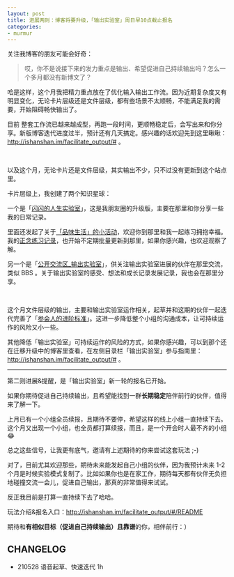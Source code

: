 ```yaml
---
layout: post
title: 进展两则：博客将要升级，「输出实验室」周日早10点截止报名
categories:
- murmur
---
```



关注我博客的朋友可能会好奇：

> 哎，你不是说接下来的发力重点是输出、希望促进自己持续输出吗？怎么一个多月都没有新博文了？

哈是这样，这个月我把精力重点放在了优化输入输出工作流。因为近期复杂度又有明显变化，无论卡片层级还是文件层级，都有些场景不太顺畅，不能满足我的需要，开始阻碍畅快输出了。

目前<!-- more --> 整套工作流已越来越成型，再跑一段时间，更顺畅稳定后，会写出来和你分享。新版博客迭代进度过半，预计还有几天搞定。感兴趣的话欢迎先到这里瞅瞅：http://ishanshan.im/facilitate_output/# 。


<br> 

以及这个月，无论卡片还是文件层级，其实输出不少，只不过没有更新到这个站点里。

卡片层级上，我创建了两个知识星球：

一个是「[闪闪的人生实验室](https://t.zsxq.com/Vrzji2B)」，这是我朋友圈的升级版，主要在那里和你分享一些我的日常记录。

里面还发起了关于[「品味生活」的小活动](https://t.zsxq.com/uj6YBe6)，欢迎你到那里和我一起练习拥抱幸福。
我的[正念练习记录](https://t.zsxq.com/b6Y7EQN)，也开始不定期批量更新到那里，如果你感兴趣，也欢迎观察了解。


另一个是「[公开交流区_输出实验室](https://t.zsxq.com/2jaMjyr)」，供关注输出实验室进展的伙伴在那里交流，类似 BBS 。关于输出实验室的感受、想法和成长记录发展记录，我也会在那里分享。

<br> 

这个月文件层级的输出，主要和输出实验室运作相关，起草并和这期的伙伴一起迭代完善了「[参会人的进阶标准](https://docs.qq.com/sheet/DVVd5eXNrVUlaTmh3?tab=8bdky8)」。这进一步降低整个小组的沟通成本，让可持续运作的风险又小一些。

其他降低「输出实验室」可持续运作的风险的方式，如果你感兴趣，可以到那个还在迁移升级中的博客里查看，在左侧目录栏「输出实验室」参与指南里：http://ishanshan.im/facilitate_output/# 。

---

第二则进展&提醒，是「输出实验室」新一轮的报名已开始。

如果你期待促进自己持续输出，且希望能找到一群**长期稳定**陪伴前行的伙伴，值得来了解一下。

上月已有一个小组全员续报，且期待不要停，希望这样的线上小组一直持续下去。这个月又出现一个小组，也全员都打算续报，而且，是一个开会时人最不齐的小组😂

总之这些信号，让我更有底气，邀请有上述期待的你来尝试这套玩法 ;-)

对了，目前尤其欢迎那些，期待未来能发起自己小组的伙伴，因为我预计未来 1-2 个月是时候实验模式复制了。比如如果你也是在家工作，期待每天都有伙伴无负担地碰撞交流一会儿，促进自己输出，那真的非常值得来试试。

反正我目前是打算一直持续下去了哈哈。

玩法介绍&报名入口：http://ishanshan.im/facilitate_output/#/README

期待和**有相似目标（促进自己持续输出）**且**靠谱**的你，相伴前行：）


## CHANGELOG 

- 210528 语音起草、快速迭代 1h